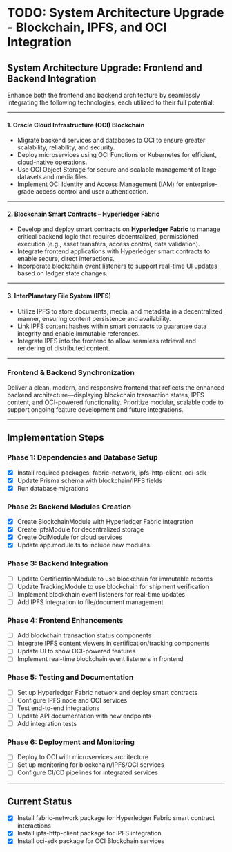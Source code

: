 # TODO: System Architecture Upgrade - Blockchain, IPFS, and OCI Integration

## **System Architecture Upgrade: Frontend and Backend Integration**

Enhance both the frontend and backend architecture by seamlessly integrating the following technologies, each utilized to their full potential:

---

#### **1. Oracle Cloud Infrastructure (OCI) Blockchain**

* Migrate backend services and databases to OCI to ensure greater scalability, reliability, and security.
* Deploy microservices using OCI Functions or Kubernetes for efficient, cloud-native operations.
* Use OCI Object Storage for secure and scalable management of large datasets and media files.
* Implement OCI Identity and Access Management (IAM) for enterprise-grade access control and user authentication.

---

#### **2. Blockchain Smart Contracts – Hyperledger Fabric**

* Develop and deploy smart contracts on **Hyperledger Fabric** to manage critical backend logic that requires decentralized, permissioned execution (e.g., asset transfers, access control, data validation).
* Integrate frontend applications with Hyperledger smart contracts to enable secure, direct interactions.
* Incorporate blockchain event listeners to support real-time UI updates based on ledger state changes.

---

#### **3. InterPlanetary File System (IPFS)**

* Utilize IPFS to store documents, media, and metadata in a decentralized manner, ensuring content persistence and availability.
* Link IPFS content hashes within smart contracts to guarantee data integrity and enable immutable references.
* Integrate IPFS into the frontend to allow seamless retrieval and rendering of distributed content.

---

### **Frontend & Backend Synchronization**

Deliver a clean, modern, and responsive frontend that reflects the enhanced backend architecture—displaying blockchain transaction states, IPFS content, and OCI-powered functionality. Prioritize modular, scalable code to support ongoing feature development and future integrations.

---

## Implementation Steps

### Phase 1: Dependencies and Database Setup
- [x] Install required packages: fabric-network, ipfs-http-client, oci-sdk
- [x] Update Prisma schema with blockchain/IPFS fields
- [x] Run database migrations

### Phase 2: Backend Modules Creation
- [x] Create BlockchainModule with Hyperledger Fabric integration
- [x] Create IpfsModule for decentralized storage
- [x] Create OciModule for cloud services
- [x] Update app.module.ts to include new modules

### Phase 3: Backend Integration
- [ ] Update CertificationModule to use blockchain for immutable records
- [ ] Update TrackingModule to use blockchain for shipment verification
- [ ] Implement blockchain event listeners for real-time updates
- [ ] Add IPFS integration to file/document management

### Phase 4: Frontend Enhancements
- [ ] Add blockchain transaction status components
- [ ] Integrate IPFS content viewers in certification/tracking components
- [ ] Update UI to show OCI-powered features
- [ ] Implement real-time blockchain event listeners in frontend

### Phase 5: Testing and Documentation
- [ ] Set up Hyperledger Fabric network and deploy smart contracts
- [ ] Configure IPFS node and OCI services
- [ ] Test end-to-end integrations
- [ ] Update API documentation with new endpoints
- [ ] Add integration tests

### Phase 6: Deployment and Monitoring
- [ ] Deploy to OCI with microservices architecture
- [ ] Set up monitoring for blockchain/IPFS/OCI services
- [ ] Configure CI/CD pipelines for integrated services

---

## Current Status
- [x] Install fabric-network package for Hyperledger Fabric smart contract interactions
- [x] Install ipfs-http-client package for IPFS integration
- [x] Install oci-sdk package for OCI Blockchain services
